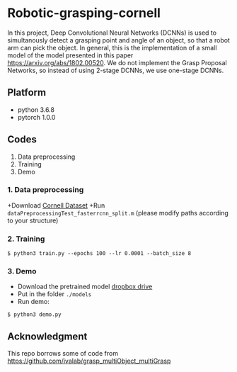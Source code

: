 # Robotic-grasping-cornell

In this project, Deep Convolutional Neural Networks (DCNNs) is used to simultanously detect a grasping point and angle of an object, so that a robot arm can pick the object. In general, this is the implementation of a small model of the model presented in this paper https://arxiv.org/abs/1802.00520. We do not implement the Grasp Proposal Networks, so instead of using 2-stage DCNNs, we use one-stage DCNNs.

## Platform

+ python 3.6.8
+ pytorch 1.0.0

## Codes
1. Data preprocessing
2. Training
3. Demo

### 1. Data preprocessing

+Download [Cornell Dataset](http://pr.cs.cornell.edu/grasping/rect_data/data.php) 
+Run `dataPreprocessingTest_fasterrcnn_split.m` (please modify paths according to your structure)  

### 2. Training

```
$ python3 train.py --epochs 100 --lr 0.0001 --batch_size 8
```

### 3. Demo

+ Download the pretrained model [dropbox drive](https://drive.google.com/drive/folders/1Tf0nepgfYp3L8Vm6nppsURm5x9S_qBB) 
+ Put in the folder `./models`
+ Run demo:
```
$ python3 demo.py
```

## Acknowledgment

This repo borrows some of code from
https://github.com/ivalab/grasp_multiObject_multiGrasp



